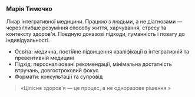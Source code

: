 ### Марія Тимочко

Лікар інтегративної медицини. Працюю з людьми, а не діагнозами — через глибше розуміння способу життя, харчування, стресу та контексту здоров'я. Поєдную доказові підходи, гуманність і повагу до індивідуальності.

- Освіта: медична, постійне підвищення кваліфікації в інтегративній та превентивній медицині
- Підхід: персоналізовані рекомендації, мінімальна достатність втручань, довгостроковий фокус
- Формати: консультації та супровід

> «Цілісне здоров'я — це процес, а не одноразове рішення.»


